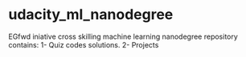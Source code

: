 # udacity_ml_nanodegree
EGfwd iniative cross skilling machine learning nanodegree repository
contains:
  1- Quiz codes solutions.
  2- Projects

